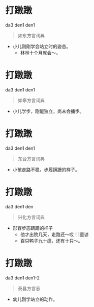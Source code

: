 # 打蹾蹾
da3 den1 den1
> 如东方言词典
- 小儿刚刚学会站立时的姿态。
  - 林林十个月就会～。

# 打蹾蹾
da3 den1 den1
> 如皋方言词典
- 小儿学步，刚能独立，尚未会捅步。

# 打蹾蹾
da3 den1 den1
> 东台方言词典
- 小孩走路不稳，步履蹒跚的样子。

# 打蹾蹾
da3 den1 den
> 兴化方言词典
- 形容步态蹒跚的样子
  - 他才出院几天，走路还～哎！|童谚
  - 百只鸭子九十瘟，还有十只～。

# 打蹾蹾
da3 den1 den1-2
> 泰县方言志
- 幼儿刚学站立的动作。
